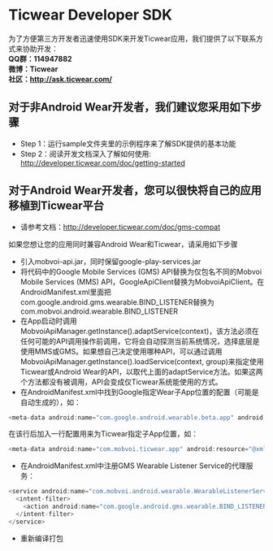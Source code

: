 # Ticwear Developer SDK
为了方便第三方开发者迅速使用SDK来开发Ticwear应用，我们提供了以下联系方式来协助开发：  
**QQ群：114947882**  
**微博：Ticwear**  
**社区：http://ask.ticwear.com/**  

## 对于非Android Wear开发者，我们建议您采用如下步骤
* Step 1：运行sample文件夹里的示例程序来了解SDK提供的基本功能
* Step 2：阅读开发文档深入了解如何使用: http://developer.ticwear.com/doc/getting-started

## 对于Android Wear开发者，您可以很快将自己的应用移植到Ticwear平台
* 请参考文档：http://developer.ticwear.com/doc/gms-compat

如果您想让您的应用同时兼容Android Wear和Ticwear，请采用如下步骤
* 引入mobvoi-api.jar，同时保留google-play-services.jar
* 将代码中的Google Mobile Services (GMS) API替换为仅包名不同的Mobvoi Mobile Services (MMS) API，GoogleApiClient替换为MobvoiApiClient。在AndroidManifest.xml里面把com.google.android.gms.wearable.BIND_LISTENER替换为com.mobvoi.android.wearable.BIND_LISTENER
* 在App启动时调用MobvoiApiManager.getInstance().adaptService(context)，该方法必须在任何可能的API调用操作前调用，它将会自动探测当前系统情况，选择底层是使用MMS或GMS。如果想自己决定使用哪种API，可以通过调用MobvoiApiManager.getInstance().loadService(context, group)来指定使用Ticwear或Android Wear的API，以取代上面的adaptService方法。如果这两个方法都没有被调用，API会变成仅Ticwear系统能使用的方式。
* 在AndroidManifest.xml中找到Google指定Wear子App位置的配置（可能是自动生成的），如：
```java
<meta-data android:name="com.google.android.wearable.beta.app" android:resource="@xml/wearable_app_desc"/>
```

在该行后加入一行配置用来为Ticwear指定子App位置，如：
```java
<meta-data android:name="com.mobvoi.ticwear.app" android:resource="@xml/wearable_app_desc"/>
```

* 在AndroidManifest.xml中注册GMS Wearable Listener Service的代理服务：
```java
<service android:name="com.mobvoi.android.wearable.WearableListenerServiceGoogleImpl">
  <intent-filter>
    <action android:name="com.google.android.gms.wearable.BIND_LISTENER" />
  </intent-filter>
</service> 
```

* 重新编译打包
